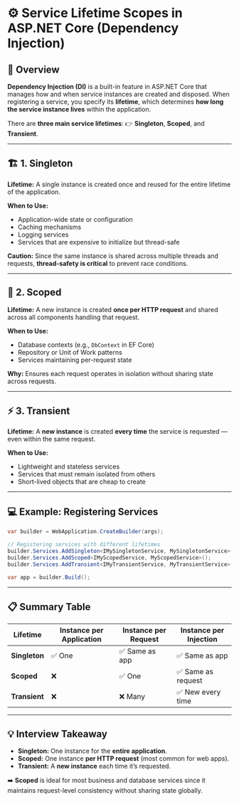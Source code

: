 # ⚙️ Service Lifetime Scopes in ASP.NET Core (Dependency Injection)

## 🧩 Overview

**Dependency Injection (DI)** is a built-in feature in ASP.NET Core that manages how and when service instances are created and disposed.
When registering a service, you specify its **lifetime**, which determines **how long the service instance lives** within the application.

There are **three main service lifetimes**:
👉 **Singleton**, **Scoped**, and **Transient**.

---

## 🏗️ 1. Singleton

**Lifetime:**
A single instance is created once and reused for the entire lifetime of the application.

**When to Use:**

* Application-wide state or configuration
* Caching mechanisms
* Logging services
* Services that are expensive to initialize but thread-safe

**Caution:**
Since the same instance is shared across multiple threads and requests, **thread-safety is critical** to prevent race conditions.

---

## 🔁 2. Scoped

**Lifetime:**
A new instance is created **once per HTTP request** and shared across all components handling that request.

**When to Use:**

* Database contexts (e.g., `DbContext` in EF Core)
* Repository or Unit of Work patterns
* Services maintaining per-request state

**Why:**
Ensures each request operates in isolation without sharing state across requests.

---

## ⚡ 3. Transient

**Lifetime:**
A **new instance** is created **every time** the service is requested — even within the same request.

**When to Use:**

* Lightweight and stateless services
* Services that must remain isolated from others
* Short-lived objects that are cheap to create

---

## 💻 Example: Registering Services

```csharp
var builder = WebApplication.CreateBuilder(args);

// Registering services with different lifetimes
builder.Services.AddSingleton<IMySingletonService, MySingletonService>();
builder.Services.AddScoped<IMyScopedService, MyScopedService>();
builder.Services.AddTransient<IMyTransientService, MyTransientService>();

var app = builder.Build();
```

---

## 📋 Summary Table

| Lifetime      | Instance per Application | Instance per Request | Instance per Injection |
| ------------- | ------------------------ | -------------------- | ---------------------- |
| **Singleton** | ✅ One                    | ✅ Same as app        | ✅ Same as app          |
| **Scoped**    | ❌                        | ✅ One                | ✅ Same as request      |
| **Transient** | ❌                        | ❌ Many               | ✅ New every time       |

---

## 💡 Interview Takeaway

* **Singleton:** One instance for the **entire application**.
* **Scoped:** One instance **per HTTP request** (most common for web apps).
* **Transient:** A **new instance** each time it’s requested.

➡️ **Scoped** is ideal for most business and database services since it maintains request-level consistency without sharing state globally.
